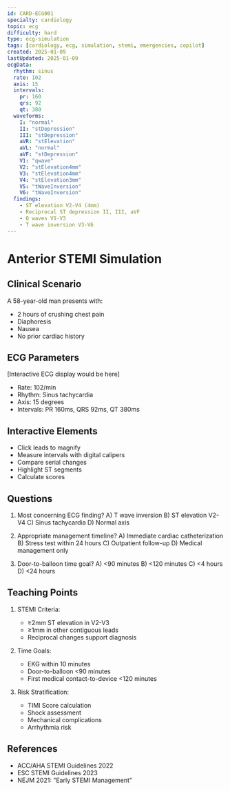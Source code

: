 ```yaml
---
id: CARD-ECG001
specialty: cardiology
topic: ecg
difficulty: hard
type: ecg-simulation
tags: [cardiology, ecg, simulation, stemi, emergencies, copilot]
created: 2025-01-09
lastUpdated: 2025-01-09
ecgData:
  rhythm: sinus
  rate: 102
  axis: 15
  intervals:
    pr: 160
    qrs: 92
    qt: 380
  waveforms:
    I: "normal"
    II: "stDepression"
    III: "stDepression"
    aVR: "stElevation"
    aVL: "normal"
    aVF: "stDepression"
    V1: "qwave"
    V2: "stElevation4mm"
    V3: "stElevation4mm"
    V4: "stElevation3mm"
    V5: "tWaveInversion"
    V6: "tWaveInversion"
  findings:
    - ST elevation V2-V4 (4mm)
    - Reciprocal ST depression II, III, aVF
    - Q waves V1-V3
    - T wave inversion V3-V6
---
```


# Anterior STEMI Simulation

## Clinical Scenario
A 58-year-old man presents with:
- 2 hours of crushing chest pain
- Diaphoresis
- Nausea
- No prior cardiac history

## ECG Parameters 
[Interactive ECG display would be here]
- Rate: 102/min
- Rhythm: Sinus tachycardia
- Axis: 15 degrees
- Intervals: PR 160ms, QRS 92ms, QT 380ms

## Interactive Elements
- Click leads to magnify
- Measure intervals with digital calipers
- Compare serial changes
- Highlight ST segments
- Calculate scores

## Questions
1. Most concerning ECG finding?
A) T wave inversion
B) ST elevation V2-V4
C) Sinus tachycardia
D) Normal axis

2. Appropriate management timeline?
A) Immediate cardiac catheterization
B) Stress test within 24 hours
C) Outpatient follow-up
D) Medical management only

3. Door-to-balloon time goal?
A) <90 minutes
B) <120 minutes
C) <4 hours
D) <24 hours

## Teaching Points
1. STEMI Criteria:
   - ≥2mm ST elevation in V2-V3
   - ≥1mm in other contiguous leads
   - Reciprocal changes support diagnosis

2. Time Goals:
   - EKG within 10 minutes
   - Door-to-balloon <90 minutes
   - First medical contact-to-device <120 minutes

3. Risk Stratification:
   - TIMI Score calculation
   - Shock assessment
   - Mechanical complications
   - Arrhythmia risk

## References
- ACC/AHA STEMI Guidelines 2022
- ESC STEMI Guidelines 2023
- NEJM 2021: "Early STEMI Management"
